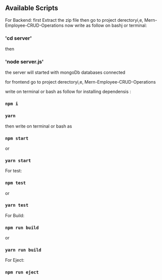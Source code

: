 
## Available Scripts
For Backend:
first Extract the zip file then 
go to project derectoryi,e,
Mern-Employee-CRUD-Operations
now write as follow on bashj or terminal:
### 'cd server'
then
### 'node server.js'
the server will started with mongoDb databases connected


for frontend 
go to project derectoryi,e,
Mern-Employee-CRUD-Operations

write on terminal or bash as follow for installing dependensis :

### `npm i`
### `yarn`
then write on terminal or bash as 
### `npm start`
or
### `yarn start`



For test:

### `npm test`
or
### `yarn test`

For Build:

### `npm run build`
or
### `yarn run build`


For Eject:

### `npm run eject`

